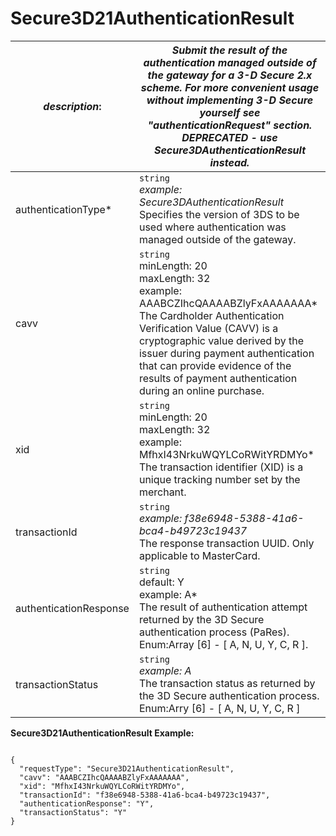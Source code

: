 
# Secure3D21AuthenticationResult

| *description*: | *Submit the result of the authentication managed outside of the gateway for a 3-D Secure 2.x scheme. For more convenient usage without implementing 3-D Secure yourself see "authenticationRequest" section. DEPRECATED - use Secure3DAuthenticationResult instead.*| 
|----|----|
| authenticationType* |  ``` string ``` <br/> *example: Secure3DAuthenticationResult*  <br/> Specifies the version of 3DS to be used where authentication was managed outside of the gateway.|
| cavv |  ``` string ```   <br/> minLength: 20  <br/> maxLength: 32  <br/> example: AAABCZIhcQAAAABZlyFxAAAAAAA*  <br/> The Cardholder Authentication Verification Value (CAVV) is a cryptographic value derived by the issuer during payment authentication that can provide evidence of the results of payment authentication during an online purchase.|
| xid |  ``` string ```   <br/> minLength: 20  <br/> maxLength: 32  <br/> example: MfhxI43NrkuWQYLCoRWitYRDMYo*  <br/> The transaction identifier (XID) is a unique tracking number set by the merchant.|
| transactionId |  ``` string ```  <br/>  *example: f38e6948-5388-41a6-bca4-b49723c19437*  <br/> The response transaction UUID. Only applicable to MasterCard.|
| authenticationResponse |  ``` string ```   <br/> default: Y  <br/> example: A*  <br/> The result of authentication attempt returned by the 3D Secure authentication process (PaRes). <br/>  Enum:Array [6] - [ A, N, U, Y, C, R ].|
| transactionStatus |  ``` string ```   <br/> *example: A*  <br/> The transaction status as returned by the 3D Secure authentication process.  <br/> Enum:Arry [6] - [ A, N, U, Y, C, R ]|  

**Secure3D21AuthenticationResult Example:**

```{r}

{
  "requestType": "Secure3D21AuthenticationResult",
  "cavv": "AAABCZIhcQAAAABZlyFxAAAAAAA",
  "xid": "MfhxI43NrkuWQYLCoRWitYRDMYo",
  "transactionId": "f38e6948-5388-41a6-bca4-b49723c19437",
  "authenticationResponse": "Y",
  "transactionStatus": "Y"
}
```  

